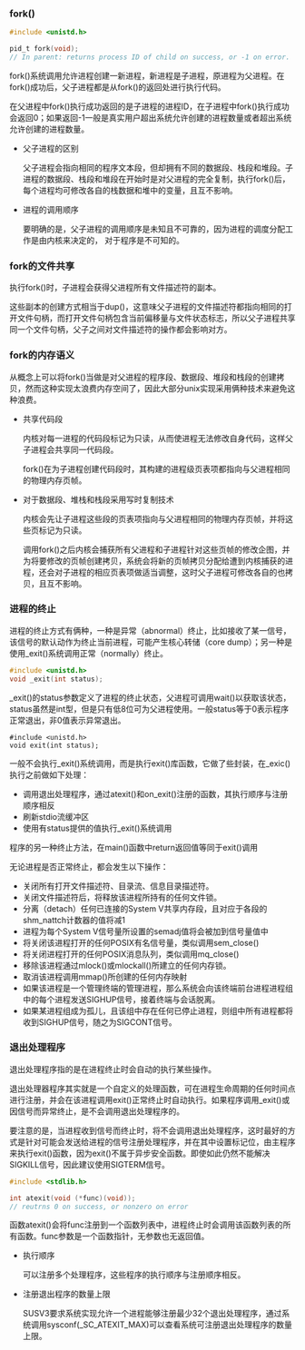 ### fork()

```c
#include <unistd.h>

pid_t fork(void);
// In parent: returns process ID of child on success, or -1 on error.
```

fork()系统调用允许进程创建一新进程，新进程是子进程，原进程为父进程。在fork()成功后，父子进程都是从fork()的返回处进行执行代码。

在父进程中fork()执行成功返回的是子进程的进程ID，在子进程中fork()执行成功会返回0；如果返回-1一般是真实用户超出系统允许创建的进程数量或者超出系统允许创建的进程数量。

- 父子进程的区别

  父子进程会指向相同的程序文本段，但却拥有不同的数据段、栈段和堆段。子进程的数据段、栈段和堆段在开始时是对父进程的完全复制，执行fork()后，每个进程均可修改各自的栈数据和堆中的变量，且互不影响。

- 进程的调用顺序

  要明确的是，父子进程的调用顺序是未知且不可靠的，因为进程的调度分配工作是由内核来决定的， 对于程序是不可知的。



### fork的文件共享

执行fork()时，子进程会获得父进程所有文件描述符的副本。

这些副本的创建方式相当于dup()，这意味父子进程的文件描述符都指向相同的打开文件句柄，而打开文件句柄包含当前偏移量与文件状态标志，所以父子进程共享同一个文件句柄，父子之间对文件描述符的操作都会影响对方。



### fork的内存语义

从概念上可以将fork()当做是对父进程的程序段、数据段、堆段和栈段的创建拷贝，然而这种实现太浪费内存空间了，因此大部分unix实现采用俩种技术来避免这种浪费。

- 共享代码段

  内核对每一进程的代码段标记为只读，从而使进程无法修改自身代码，这样父子进程会共享同一代码段。

  fork()在为子进程创建代码段时，其构建的进程级页表项都指向与父进程相同的物理内存页帧。

- 对于数据段、堆栈和栈段采用写时复制技术

  内核会先让子进程这些段的页表项指向与父进程相同的物理内存页帧，并将这些页标记为只读。

  调用fork()之后内核会捕获所有父进程和子进程针对这些页帧的修改企图，并为将要修改的页帧创建拷贝，系统会将新的页帧拷贝分配给遭到内核捕获的进程，还会对子进程的相应页表项做适当调整，这时父子进程可修改各自的也拷贝，且互不影响。



### 进程的终止

进程的终止方式有俩种，一种是异常（abnormal）终止，比如接收了某一信号，该信号的默认动作为终止当前进程，可能产生核心转储（core dump）；另一种是使用_exit()系统调用正常（normally）终止。



```c
#include <unistd.h>
void _exit(int status);
```

\_exit()的status参数定义了进程的终止状态，父进程可调用wait()以获取该状态，status虽然是int型，但是只有低8位可为父进程使用。一般status等于0表示程序正常退出，非0值表示异常退出。



```CQL
#include <unistd.h>
void exit(int status);
```

一般不会执行_exit()系统调用，而是执行exit()库函数，它做了些封装，在\_exic()执行之前做如下处理：

- 调用退出处理程序，通过atexit()和on_exit()注册的函数，其执行顺序与注册顺序相反
- 刷新stdio流缓冲区
- 使用有status提供的值执行_exit()系统调用

程序的另一种终止方法，在main()函数中return返回值等同于exit()调用



无论进程是否正常终止，都会发生以下操作：

- 关闭所有打开文件描述符、目录流、信息目录描述符。
- 关闭文件描述符后，将释放该进程所持有的任何文件锁。
- 分离（detach）任何已连接的System V共享内存段，且对应于各段的shm_nattch计数器的值将减1
- 进程为每个System V信号量所设置的semadj值将会被加到信号量值中
- 将关闭该进程打开的任何POSIX有名信号量，类似调用sem_close()
- 将关闭进程打开的任何POSIX消息队列，类似调用mq_close()
- 移除该进程通过mlock()或mlockall()所建立的任何内存锁。
- 取消该进程调用mmap()所创建的任何内存映射
- 如果该进程是一个管理终端的管理进程，那么系统会向该终端前台进程进程组中的每个进程发送SIGHUP信号，接着终端与会话脱离。
- 如果某进程组成为孤儿，且该组中存在任何已停止进程，则组中所有进程都将收到SIGHUP信号，随之为SIGCONT信号。





### 退出处理程序

退出处理程序指的是在进程终止时会自动的执行某些操作。

退出处理器程序其实就是一个自定义的处理函数，可在进程生命周期的任何时间点进行注册，并会在该进程调用exit()正常终止时自动执行。如果程序调用_exit()或因信号而异常终止，是不会调用退出处理程序的。

要注意的是，当进程收到信号而终止时，将不会调用退出处理程序，这时最好的方式是针对可能会发送给进程的信号注册处理程序，并在其中设置标记位，由主程序来执行exit()函数，因为exit()不属于异步安全函数。即使如此仍然不能解决SIGKILL信号，因此建议使用SIGTERM信号。



```c
#include <stdlib.h>

int atexit(void (*func)(void));
// reutrns 0 on success, or nonzero on error
```

函数atexit()会将func注册到一个函数列表中，进程终止时会调用该函数列表的所有函数。func参数是一个函数指针，无参数也无返回值。

- 执行顺序

  可以注册多个处理程序，这些程序的执行顺序与注册顺序相反。

- 注册退出程序的数量上限

  SUSV3要求系统实现允许一个进程能够注册最少32个退出处理程序，通过系统调用sysconf(\_SC_ATEXIT_MAX)可以查看系统可注册退出处理程序的数量上限。





















